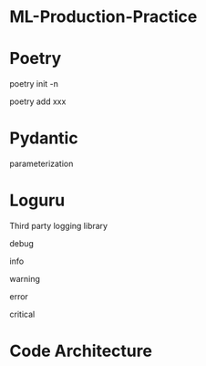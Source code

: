 # ML-Production-Practice

# Poetry 

poetry init -n

poetry add xxx

# Pydantic 
parameterization

# Loguru
Third party logging library 

debug

info 

warning

error

critical

# Code Architecture 

